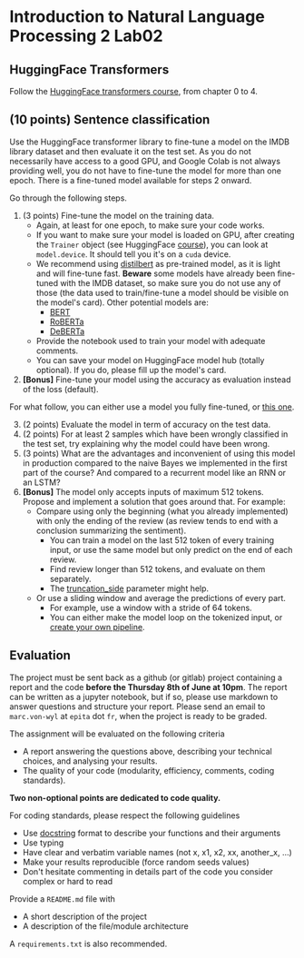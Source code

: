 # Introduction to Natural Language Processing 2 Lab02

## HuggingFace Transformers

Follow the [HuggingFace transformers course](https://huggingface.co/course/chapter0), from chapter 0 to 4.

## **(10 points)** Sentence classification

Use the HuggingFace transformer library to fine-tune a model on the IMDB library dataset and then evaluate it on the test set. As you do not necessarily have access to a good GPU, and Google Colab is not always providing well, you do not have to fine-tune the model for more than one epoch. There is a fine-tuned model available for steps 2 onward.

Go through the following steps.

1. (3 points) Fine-tune the model on the training data.
   * Again, at least for one epoch, to make sure your code works.
   * If you want to make sure your model is loaded on GPU, after creating the `Trainer` object (see HuggingFace [course](https://huggingface.co/course/chapter3/3?fw=pt)), you can look at `model.device`. It should tell you it's on a `cuda` device.
   * We recommend using [distilbert](https://huggingface.co/distilbert-base-uncased) as pre-trained model, as it is light and will fine-tune fast. **Beware** some models have already been fine-tuned with the IMDB dataset, so make sure you do not use any of those (the data used to train/fine-tune a model should be visible on the model's card). Other potential models are:
      * [BERT](https://huggingface.co/bert-base-uncased)
      * [RoBERTa](https://huggingface.co/roberta-base)
      * [DeBERTa](https://huggingface.co/microsoft/deberta-base)
   * Provide the notebook used to train your model with adequate comments.
   * You can save your model on HuggingFace model hub (totally optional). If you do, please fill up the model's card.
2. **\[Bonus\]** Fine-tune your model using the accuracy as evaluation instead of the loss (default).
   
For what follow, you can either use a model you fully fine-tuned, or [this one](https://huggingface.co/mvonwyl/distilbert-base-uncased-imdb).

3. (2 points) Evaluate the model in term of accuracy on the test data.
4. (2 points) For at least 2 samples which have been wrongly classified in the test set, try explaining why the model could have been wrong.
5. (3 points) What are the advantages and inconvenient of using this model in production compared to the naive Bayes we implemented in the first part of the course? And compared to a recurrent model like an RNN or an LSTM?
7. **\[Bonus\]** The model only accepts inputs of maximum 512 tokens. Propose and implement a solution that goes around that. For example:
    * Compare using only the beginning (what you already implemented) with only the ending of the review (as review tends to end with a conclusion summarizing the sentiment).
        * You can train a model on the last 512 token of every training input, or use the same model but only predict on the end of each review.
        * Find review longer than 512 tokens, and evaluate on them separately.
        * The [truncation_side](https://huggingface.co/docs/transformers/v4.20.1/en/main_classes/tokenizer#transformers.PreTrainedTokenizer) parameter might help.
    * Or use a sliding window and average the predictions of every part.
        * For example, use a window with a stride of 64 tokens.
        * You can either make the model loop on the tokenized input, or [create your own pipeline](https://huggingface.co/docs/transformers/add_new_pipeline).

## Evaluation

The project must be sent back as a github (or gitlab) project containing a report and the code **before the Thursday 8th of June at 10pm**. The report can be written as a jupyter notebook, but if so, please use markdown to answer questions and structure your report. Please send an email to `marc.von-wyl` at `epita` dot `fr`, when the project is ready to be graded.

The assignment will be evaluated on the following criteria

* A report answering the questions above, describing your technical choices, and analysing your results.
* The quality of your code (modularity, efficiency, comments, coding standards).

**Two non-optional points are dedicated to code quality.**

For coding standards, please respect the following guidelines
* Use [docstring](https://www.programiz.com/python-programming/docstrings) format to describe your functions and their arguments
* Use typing
* Have clear and verbatim variable names (not x, x1, x2, xx, another_x, ...)
* Make your results reproducible (force random seeds values)
* Don't hesitate commenting in details part of the code you consider complex or hard to read

Provide a `README.md` file with 
* A short description of the project
* A description of the file/module architecture

A `requirements.txt` is also recommended.